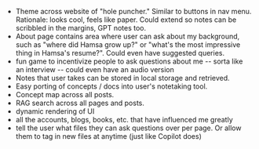 - Theme across website of "hole puncher." Similar to buttons in nav menu. Rationale: looks cool, feels like paper. Could extend so notes can be scribbled in the margins, GPT notes too.
- About page contains area where user can ask about my background, such as "where did Hamsa grow up?" or "what's the most impressive thing in Hamsa's resume?". Could even have suggested queries.
- fun game to incentivize people to ask questions about me
    -- sorta like an interview
    -- could even have an audio version
- Notes that user takes can be stored in local storage and retrieved.
- Easy porting of concepts / docs into user's notetaking tool.
- Concept map across all posts.
- RAG search across all pages and posts.
- dynamic rendering of UI
- all the accounts, blogs, books, etc. that have influenced me greatly
- tell the user what files they can ask questions over per page. Or allow them to tag in new files at anytime (just like Copilot does)